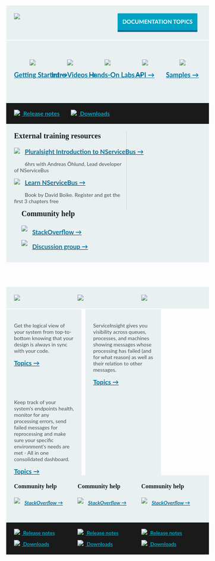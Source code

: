 <style>
 .small.button{
	line-height: 45px;
	font-size: 16px;
	padding-left: 15px;
	font-family: 'Lato',Bold;
	display: inline-block;
  }
  .small.button a{
	display: block;
	color: white;		
	line-height: 45px;
	width: 215px;
	background-color: #00a3c4;
	border-bottom: 5px solid #0071a0;
	clear: both;
	text-align: center;
	text-transform: uppercase;
	text-decoration: none;
	font-weight: 700;	
  }
  .small.button a:hover{
	background-color: #03AFF8;
  }
  .block.black a, .block.middle a, .productcolumn a {
    color: inherit;
    white-space:nowrap;
  }
  .block{
    width: 100%;
    background-color: rgb(233,240,242);
    padding: 21px;
    margin-bottom: 2px;
    font-family: 'Lato';
  }

  .block.top img, .productcolumn img {
    float: left;
  }
  .block.black img{
    float: inherit;
  }
  .block.top .button{
    float: right;
    width: 225px;
    font-size: 15px;
  }
  .block.middle .ic{
    width: 20%;
    float: left;
    text-align: center;
    font-size: 18px;
    font-weight: bold;
    margin-bottom: 30px;
    margin-top: 30px;
    line-height: 50px;
    color: rgb(0,114,156);
  }      
  .block.black{
    margin-top: -2px;
    margin-bottom: 0px;
    width: 100%;
    clear: both;
    background-color: rgb(26,26,26);
    font-size: 16px;
    font-weight: bold;
    padding-top: 13px;
    padding-bottom: 13px;
    line-height: 30px;
  }
  span.blue{
    color: rgb(0,163,196);
    padding-right: 30px;
    display: inline-block;
  }
  .block.black span img{
    padding-left: 0px;
    padding-right: 5px;
    margin-top: -3px;
  }
  .productcolumn .black{
    font-size: 14px;
  }
  .block .left2 {
    width: 60%;
    float: left;
    border-right: 2px solid rgb(218,222,222);
  }
  .block .right1 {
    width: 40%;
    float: left;
    padding-left: 20px;
  }
  .block .right1 h3{
    padding-top: 7px;
  }
  .block h2{
    clear: both;
    font-size: 20px !important;
    font-family: 'Dosis', Semibold;
    padding-bottom: 20px;
    margin-bottom: 0px;
    margin-top: 0px;
  }
  .block h3{
    font-weight: bold;
    font-size: 17px;
    margin-top: 0px;
    margin-bottom: 0px;
    color: rgb(0,114,156);
  }
  .block h4{
    font-size: 16px !important;
    font-family: 'Dosis', bold;
    font-weight: bold;
    margin-top: 0px;
  }
  .block h5{        
    color: rgb(0,114,156);
    font-size: 14px;
    font-weight: bold;
    padding-left: 28px;
    padding-top: 5px;
  }
  .block p{
    font-size: 14px;
    color: rgb(77,77,77);
  }
  .block .right1 img, .block .left2 img {
    float: left;
    margin: 0px 13px 23px 0px;
  }
  .productcolumn{
    width: 32%;
    margin-right: 2%;
    float: left;        
  }
  .productcolumn.header{
    margin-top: 64px;        
  }
  .productcolumn.last{
    margin-right: 0px;
  }
  .productcolumnc{
    overflow: hidden;
    clear: both;
  }
  .productcolumnc .productcolumn{
    padding-bottom: 1000px;
    margin-bottom: -1000px;
  }
  
  .productcolumnc ul {
    list-style: none;
    margin-left: 0px;
    padding-left: 0px;
  }
  .productcolumnc li {
    color: rgb(0,114,156) !important;
    font-size: 14px;
    font-weight: bold;
    padding-bottom: 7px;
    padding-left: 12px;
    text-indent: -12px;
  }
  .productcolumnc li:before{
    content: "• ";
    color: rgb(0,114,156);
  }
</style>
    
<div class="block top">
  <a href="http://particular.net/NServiceBus"><img src="/images/home/NSB.png" /></a>
  <div class="small button">
    <a class="blue" href="/nservicebus">Documentation topics</a>
  </div>
  <div style="clear: both"></div>

</div>
<div class="block middle">
  <div class="ic">              
    <a href="/nservicebus/#getting-started">
      <img src="/images/home/gettingStarted.png" /><br/>
      Getting Started &rarr;
    </a>
  </div>
  <div class="ic">              
    <a href="http://particular.net/Videos-and-Presentations">
      <img src="/images/home/IntroVideos.png" /><br/>
      Intro Videos &rarr;
    </a>
  </div>
  <div class="ic">              
    <a href="http://particular.net/HandsOnLabs">
      <img src="/images/home/HOL.png" /><br/>
      Hands-On Labs &rarr;
    </a>
  </div>
  <div class="ic">              
    <a href="/nservicebus/">
      <img src="/images/home/API.png" /><br/>
      API &rarr;
    </a>
  </div>
  <div class="ic">              
    <a href="/nservicebus/">
      <img src="/images/home/Samples.png" /><br/>
      Samples &rarr;
    </a>
  </div>
  <div style="clear: both"></div>
</div>
<div class="block black">
  <span class="blue"><a href="https://github.com/Particular/NServiceBus/releases"><img src="/images/home/releaseNotes.png" /> Release notes</a></span><span class="blue"><a href="http://particular.net/downloads"><img src="/images/home/download.png" /> Downloads</a></span>
</div>
<div class="block middle">            
  <div class="left2">              
    <h2>External training resources </h2>
    <a href="http://pluralsight.com/training/Courses/TableOfContents/nservicebus">
      <img src="/images/home/videosSmall.png" />
      <h3>Pluralsight Introduction to NServiceBus &rarr;</h3>
    </a>
    <p>6hrs with Andreas Öhlund, Lead developer of NServiceBus</p>
    <div style="clear: both"></div>
    <a href="http://www.packtpub.com/build-distributed-software-systems-using-dot-net-enterprise-service-bus/book">
      <img src="/images/home/book.png" />
      <h3>Learn NServiceBus &rarr;</h3>
    </a>
    <p>Book by David Boike. Register and get the first 3 chapters free</p>
    <div style="clear: both"></div>              
  </div>
  <div class="right1">
    <h2>Community help</h2>
    <a href="http://stackoverflow.com/questions/tagged/nservicebus">
      <img src="/images/home/stackoverflowBig.png" />
      <h3>StackOverflow &rarr;</h3>
    </a>              
    <div style="clear: both"></div>
    <a href="https://groups.google.com/forum/#!forum/particularsoftware">
      <img src="/images/home/discussion.png" />
      <h3>Discussion group &rarr;</h3>
    </a>
    <div style="clear: both"></div>              
  </div>
  <div style="clear: both"></div>
</div>
<div class="productcolumn header">
  <div class="block top">
    <a href="http://particular.net/ServiceMatrix">
      <img src="/images/home/SM.png" />
    </a>
    <div style="clear: both"></div>
  </div>
</div>
<div class="productcolumn header">
  <div class="block top">
    <a href="http://particular.net/ServiceInsight">
      <img src="/images/home/SI.png" />
    </a>
    <div style="clear: both"></div>
  </div>
</div>
<div class="productcolumn header last">
  <div class="block top">
    <a href="http://particular.net/ServicePulse">
      <img src="/images/home/SP.png" />
    </a>
    <div style="clear: both"></div>
  </div>
</div>
<div class="productcolumnc">            
  <div class="productcolumn block">
    <p>Get the logical view of your system from top-to-bottom knowing that your design is always in sync with your code.</p>
    <a href="/ServiceMatrix"><h3>Topics &rarr;</h3></a>
   <div style="clear: both"></div>
  </div>
  <div class="productcolumn block">
    <p>ServiceInsight gives you visibility across queues, processes, and
machines showing messages whose processing has failed (and for what reason) as well as their relation to other messages.</p>
    <a href="/ServiceInsight"><h3>Topics &rarr;</h3></a>
    <div style="clear: both"></div>
  </div>
  <div class="productcolumn last block">
    <p>Keep track of your system's endpoints health, monitor for any processing errors, send failed messages for reprocessing and make sure your specific environment's needs are met - All in one consolidated dashboard.</p>
    <a href="/ServicePulse"><h3>Topics &rarr;</h3></a>
    <div style="clear: both"></div>
  </div>
</div>
<div class="productcolumn">
  <div class="block">
    <h4>Community help</h4>
    <a href="http://stackoverflow.com/questions/tagged/ServiceMatrix">
      <img src="/images/home/stackoverflowSmall.png" />
      <h5>StackOverflow &rarr;</h5>
    </a>
  </div>
  <div class="block black">
    <span class="blue"><a href="https://github.com/Particular/ServiceMatrix/releases"><img src="/images/home/releaseNotes.png" /> Release notes</a></span><span class="blue"><a href="http://particular.net/downloads"><img src="/images/home/download.png" /> Downloads</a></span>
  </div>
</div>
<div class="productcolumn">
  <div class="block">
    <h4>Community help</h4>
    <a href="http://stackoverflow.com/questions/tagged/ServiceInsight">
      <img src="/images/home/stackoverflowSmall.png" />
      <h5>StackOverflow &rarr;</h5>
    </a>
  </div>
  <div class="block black">
    <span class="blue"><a href="https://github.com/Particular/ServiceInsight/releases"><img src="/images/home/releaseNotes.png" /> Release notes</a></span><span class="blue"><a href="http://particular.net/downloads"><img src="/images/home/download.png" /> Downloads</a></span>
  </div>
</div>
<div class="productcolumn last">
  <div class="block">
    <h4>Community help</h4>
    <a href="http://stackoverflow.com/questions/tagged/ServicePulse">
      <img src="/images/home/stackoverflowSmall.png" />
      <h5>StackOverflow &rarr;</h5>
    </a>
  </div>
  <div class="block black">
    <span class="blue"><a href="https://github.com/Particular/ServicePulse/releases"><img src="/images/home/releaseNotes.png" /> Release notes</a></span><span class="blue"><a href="http://particular.net/downloads"><img src="/images/home/download.png" /> Downloads</a></span>
  </div>
</div>
<div style="clear: both; padding-top: 35px"></div>
